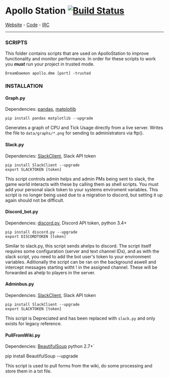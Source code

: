 # Apollo Station  [![Build Status](https://travis-ci.org/Apollo-Community/ApolloStation.svg?branch=master)](https://travis-ci.org/Apollo-Community/ApolloStation)

[Website](https://apollo-community.org/) - [Code](https://github.com/Apollo-Community/ApolloStation) - [IRC](https://apollo-community.org/viewforum.php?f=42)

---
### SCRIPTS

This folder contains scripts that are used on ApolloStation to improve functionality and monitor performance. In order for these scripts to work you ***must*** run your project in trusted mode.

`DreamDaemon apollo.dme [port] -trusted`

### INSTALLATION

#### Graph.py

Dependencies: [pandas](https://github.com/pydata/pandas), [matplotlib](https://github.com/matplotlib/matplotlib)

`pip install pandas matplotlib --upgrade`

Generates a graph of CPU and Tick Usage directly from a live server. Writes the file to `data/graphs/*.png` for sending to administrators via ftp().

#### Slack.py

Dependencies: [SlackClient](https://github.com/slackhq/python-slackclient), Slack API token

```
pip install SlackClient --upgrade
export SLACKTOKEN [token]
```

This script controls admin helps and admin PMs being sent to slack, the game world interacts with these by calling them as shell scripts. You must add your personal slack token to your systems enviroment variables. This script is no longer being used due to a migration to discord, but setting it up again should not be difficult.

#### Discord_bot.py

Dependencies: [discord.py](https://github.com/Rapptz/discord.py), Discord API token, python 3.4+

```
pip install discord.py --upgrade
export DISCORDTOKEN [token]
```

Similar to slack.py, this script sends ahelps to discord. The script itself requires some configuration (server and text channel IDs), and as with the slack script, you need to add the bot user's token to your environment variables.
Aditionally the script can be ran on the background aswell and intercept messages starting witht ! in the assigned channel. These will be forwarded as ahelp to players in the server.

#### Adminbus.py

Dependencies: [SlackClient](https://github.com/slackhq/python-slackclient), Slack API token

```
pip install SlackClient --upgrade
export SLACKTOKEN [token]
```

This script is Depreciated and has been replaced with `slack.py` and only exists for legacy reference.

#### PullFromWiki.py

Dependencies: [BeautifulSoup](http://bazaar.launchpad.net/~leonardr/beautifulsoup/3.2/files) python 2.7+`

pip install BeautifulSoup --upgrade

This script is used to pull forms from the wiki, do some processing and store them in a txt file.